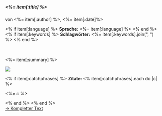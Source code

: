 ##### <%= item[:title] %>

von <%= item[:author] %>, <%= item[:date]%>

<div class="row" >

  <div class="col-lg-5 col-md-5 col-xs-12" >
    <% if item[:language] %>
      <b>Sprache:</b> <%= item[:language] %>
    <% end %>
  </div>

  <div class="col-lg-7 col-md-7 col-xs-12" >
    <% if item[:keywords] %>
      <b>Schlagwörter:</b> <%= item[:keywords].join(", ") %>
    <% end %>
  </div>
</div>

<br>
<br>

<div class="row" >
  <div class="col-lg-7 col-md-7 col-xs-12" >
    <p>
      <%= item[:summary] %>
    </p>
    <p>
      <img src="/images/<%= item[:id] %>.jpg"/>
    </p>
  </div>

  <div class="col-lg-5 col-md-5 col-xs-12" >
    <% if item[:catchphrases] %>
      <b>Zitate:</b>
      <% item[:catchphrases].each do |c| %>
        <p><i><%= c %></i></p>
      <% end %>
    <% end %>
  </div>
</div>


<div class="row" >
  <a href="/texte/<%=item[:id]%>" >&rarr; Kompletter Text</a>
</div>
